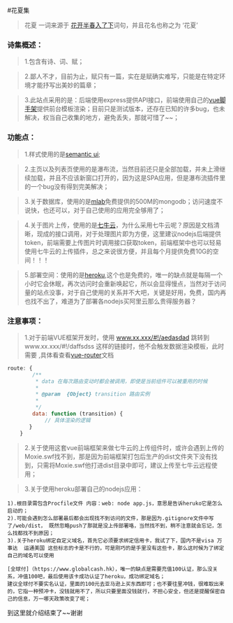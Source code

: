 #花夏集
>花夏   一词来源于 [花开半春入了下](http://www.huar.love/#!/p/57da69796ff5a7000341c4ee)词句，并且花名也称之为 ‘花夏’

### 诗集概述：
> 1.包含有诗、词、赋；

> 2.鄙人不才，目前为止，赋只有一篇，实在是赋确实难写，只能是在特定环境才能抒写出美妙的篇章；

> 3.此站点采用的是：后端使用express提供API接口，前端使用自己的[vue脚手架](https://github.com/liubiao0810/generator-lgs)提供前台模板渲染；目前只是测试版本，还存在已知的许多bug，也未解决，权当自己收集的地方，避免丢失，那就可惜了~~；

### 功能点：
> 1.样式使用的是[semantic ui](http://www.semantic-ui.cn/);

> 2.主页以及列表页使用的是瀑布流，当然目前还只是全部加载，并未上滑继续加载，并且不应该新窗口打开的，因为这是SPA应用，但是瀑布流插件里的一个bug没有得到完美解决；

> 3.关于数据库，使用的是[mlab](https://mlab.com/)免费提供的500M的mongodb；访问速度不说快，也还可以，对于自己使用的应用完全够用了；

> 4.关于图片上传，使用的是[七牛云](https://portal.qiniu.com/signup?code=3li7i07nwjp76)，为什么采用七牛云呢？原因是文档清晰，现成的接口调用，对于处理图片即为方便，这里建议nodejs后端提供token，前端需要上传图片时调用接口获取token，前端框架中也可以轻易使用七牛云的上传插件，总之来说很方便，并且每个月提供免费10G的空间！！！

> 5.部署空间：使用的是[heroku](https://www.heroku.com/),这个也是免费的，唯一的缺点就是每隔一个小时它会休眠，再次访问时会重新唤起它，所以会显得慢点，当然对于访问量的站点没事，对于自己使用的关系并不大吧，关键是好用，免费，国内再也找不出了，难道为了部署各nodejs买阿里云那么贵得服务器？

### 注意事项：

> 1.对于前端VUE框架开发时，使用 www.xx.xxx/#!/aedasdad 跳转到www.xx.xxx/#!/daffsdss 这样的链接时，他不会触发数据渲染模板，此时需要 ,具体看查看[vue-router](http://router.vuejs.org/zh-cn/pipeline/data.html)文档

```javascript
route: {
        /**
         * data 在每次路由变动时都会被调用，即使是当前组件可以被重用的时候
         *
         * @param  {Object} transition 路由实例
         *
         */
        data: function (transition) {
            // 具体渲染的逻辑
       }
    }
```

> 2.关于使用这套vue前端框架来做七牛云的上传组件时，或许会遇到上传的Moxie.swf找不到，那是因为前端框架打包后生产的dist文件夹下没有找到，只需将Moxie.swf他打进dist目录中即可，建议上传至七牛云远程使用；

> 3.关于使用heroku部署自己的nodejs应用：

	1).根目录需包含Procfile文件 内容：web: node app.js，意思是告诉heruko它是怎么启动的；
	2).可能会遇到怎么部署最后都会出现找不到访问的文件，那是因为.gitignore文件中写了/web/dist， 既然忽略push了那就是没上传部署咯，当然找不到，稍不注意就会忘记，怎么找都找不到原因；
	3).关于heroku绑定自定义域名，首先它必须要求绑定信用卡，我试了下，国内不是visa 万事达  运通美国 这些标志的卡是不行的，可是刚巧的是手里没有这些卡，那么这时候为了绑定自己的域名可以使用
	
	[全球付]（https://www.globalcash.hk），唯一的缺点是需要充值100认证，那么没关系，冲值100吧，最后使用该卡成功认证了heroku，成功绑定域名；
	建议全球付不要实名认证，里面的100元去亚马逊上买东西即可；也不要往里冲钱，很难取出来的，它指一种预冲卡，没钱就用不了，所以只要里面没钱就行，不担心安全，但还是提醒保密自己的信息，万一哪天政策改变了呢；

到这里就介绍结束了~~谢谢
